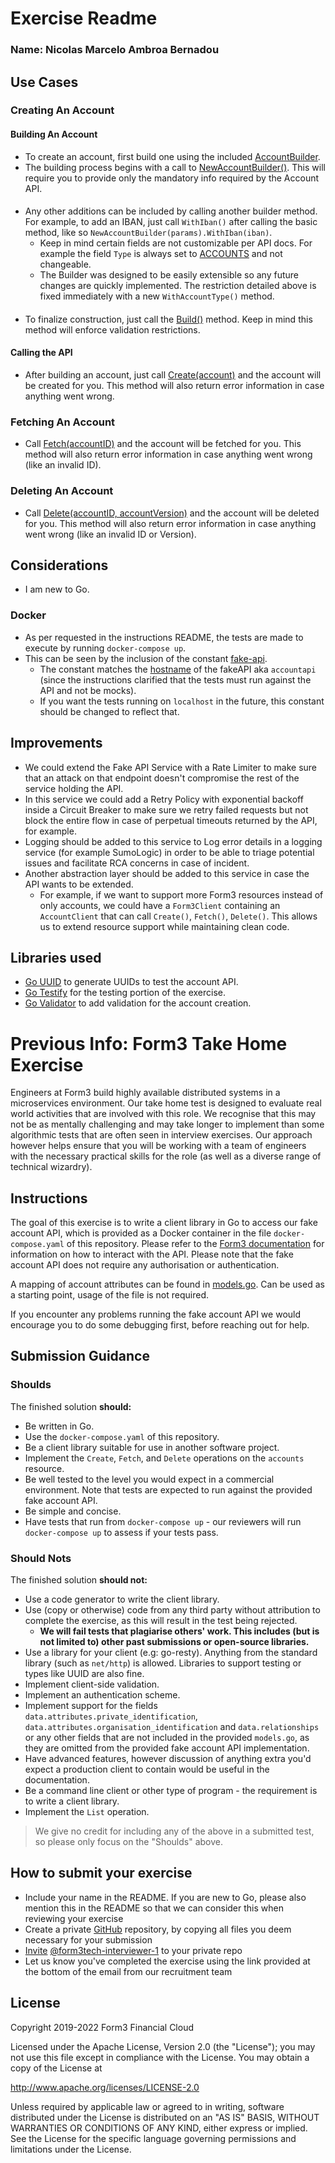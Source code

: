 # Exercise Readme
### Name: Nicolas Marcelo Ambroa Bernadou
## Use Cases
### Creating An Account
#### Building An Account
- To create an account, first build one using the included [AccountBuilder](./internal/models/builder/builder.go).
- The building process begins with a call to [NewAccountBuilder()](https://github.com/nambroa/interview-accountapi/blob/master/internal/models/builder/builder.go#L22). This will require you to provide only the mandatory info required by the Account API.
####
- Any other additions can be included by calling another builder method. For example, to add an IBAN, just call `WithIban()` after
calling the basic method, like so `NewAccountBuilder(params).WithIban(iban)`.
  - Keep in mind certain fields are not customizable per API docs. For example the field `Type` is always set to [ACCOUNTS](https://github.com/nambroa/interview-accountapi/blob/master/internal/models/builder/builder.go#L51) and not changeable.
  - The Builder was designed to be easily extensible so any future changes are quickly implemented. The restriction detailed above
    is fixed immediately with a new `WithAccountType()` method.
####
- To finalize construction, just call the [Build()](https://github.com/nambroa/interview-accountapi/blob/master/internal/models/builder/builder.go#L112) method. Keep in mind this method will enforce validation restrictions.
#### Calling the API
- After building an account, just call [Create(account)](./internal/api/accounts/create.go) and the account will be created
for you. This method will also return error information in case anything went wrong.
### Fetching An Account
- Call [Fetch(accountID)](./internal/api/accounts/fetch.go) and the account will be fetched for you. 
This method will also return error information in case anything went wrong (like an invalid ID).
### Deleting An Account
- Call [Delete(accountID, accountVersion)](/internal/api/accounts/delete.go) and the account will be deleted for you.
  This method will also return error information in case anything went wrong (like an invalid ID or Version).
## Considerations
- I am new to Go.
### Docker
- As per requested in the instructions README, the tests are made to execute by running `docker-compose up`.
- This can be seen by the inclusion of the constant [fake-api](https://github.com/nambroa/interview-accountapi/blob/master/internal/constants.go#L5).
  - The constant matches the [hostname](https://github.com/nambroa/interview-accountapi/blob/master/docker-compose.yml#L24) of the fakeAPI aka `accountapi` (since the instructions clarified that the tests must run against the API and not be mocks).
  - If you want the tests running on `localhost` in the future, this constant should be changed to reflect that.
## Improvements
- We could extend the Fake API Service with a Rate Limiter to make sure that an attack on that endpoint doesn't compromise the rest of the service holding the API.
- In this service we could add a Retry Policy with exponential backoff inside a Circuit Breaker to make sure we retry failed requests but not block the entire flow in case of perpetual timeouts returned by the API, for example.
- Logging should be added to this service to Log error details in a logging service (for example SumoLogic) in order to be able to triage potential issues and facilitate RCA concerns in case of incident.
- Another abstraction layer should be added to this service in case the API wants to be extended.
  - For example, if we want to support more Form3 resources instead of only accounts, we could have a `Form3Client` containing an `AccountClient` that can call `Create()`, `Fetch()`, `Delete()`. This allows us to extend resource support while maintaining clean code.
## Libraries used
- [Go UUID](github.com/nu7hatch/gouuid) to generate UUIDs to test the account API.
- [Go Testify](https://github.com/stretchr/testify) for the testing portion of the exercise.
- [Go Validator](https://github.com/go-playground/validator) to add validation for the account creation.

#
# Previous Info: Form3 Take Home Exercise

Engineers at Form3 build highly available distributed systems in a microservices environment. Our take home test is designed to evaluate real world activities that are involved with this role. We recognise that this may not be as mentally challenging and may take longer to implement than some algorithmic tests that are often seen in interview exercises. Our approach however helps ensure that you will be working with a team of engineers with the necessary practical skills for the role (as well as a diverse range of technical wizardry). 

## Instructions
The goal of this exercise is to write a client library in Go to access our fake account API, which is provided as a Docker
container in the file `docker-compose.yaml` of this repository. Please refer to the
[Form3 documentation](https://www.api-docs.form3.tech/api/tutorials/getting-started/create-an-account) for information on how to interact with the API. Please note that the fake account API does not require any authorisation or authentication.

A mapping of account attributes can be found in [models.go](./models.go). Can be used as a starting point, usage of the file is not required.

If you encounter any problems running the fake account API we would encourage you to do some debugging first,
before reaching out for help.

## Submission Guidance

### Shoulds

The finished solution **should:**
- Be written in Go.
- Use the `docker-compose.yaml` of this repository.
- Be a client library suitable for use in another software project.
- Implement the `Create`, `Fetch`, and `Delete` operations on the `accounts` resource.
- Be well tested to the level you would expect in a commercial environment. Note that tests are expected to run against the provided fake account API.
- Be simple and concise.
- Have tests that run from `docker-compose up` - our reviewers will run `docker-compose up` to assess if your tests pass.

### Should Nots

The finished solution **should not:**
- Use a code generator to write the client library.
- Use (copy or otherwise) code from any third party without attribution to complete the exercise, as this will result in the test being rejected.
    - **We will fail tests that plagiarise others' work. This includes (but is not limited to) other past submissions or open-source libraries.**
- Use a library for your client (e.g: go-resty). Anything from the standard library (such as `net/http`) is allowed. Libraries to support testing or types like UUID are also fine.
- Implement client-side validation.
- Implement an authentication scheme.
- Implement support for the fields `data.attributes.private_identification`, `data.attributes.organisation_identification`
  and `data.relationships` or any other fields that are not included in the provided `models.go`, as they are omitted from the provided fake account API implementation.
- Have advanced features, however discussion of anything extra you'd expect a production client to contain would be useful in the documentation.
- Be a command line client or other type of program - the requirement is to write a client library.
- Implement the `List` operation.
> We give no credit for including any of the above in a submitted test, so please only focus on the "Shoulds" above.

## How to submit your exercise

- Include your name in the README. If you are new to Go, please also mention this in the README so that we can consider this when reviewing your exercise
- Create a private [GitHub](https://help.github.com/en/articles/create-a-repo) repository, by copying all files you deem necessary for your submission
- [Invite](https://help.github.com/en/articles/inviting-collaborators-to-a-personal-repository) [@form3tech-interviewer-1](https://github.com/form3tech-interviewer-1) to your private repo
- Let us know you've completed the exercise using the link provided at the bottom of the email from our recruitment team

## License

Copyright 2019-2022 Form3 Financial Cloud

Licensed under the Apache License, Version 2.0 (the "License"); you may not use this file except in compliance with the License.
You may obtain a copy of the License at

http://www.apache.org/licenses/LICENSE-2.0

Unless required by applicable law or agreed to in writing, software distributed under the License is distributed on an "AS IS" BASIS, WITHOUT WARRANTIES OR CONDITIONS OF ANY KIND, either express or implied. See the License for the specific language governing permissions and limitations under the License.
